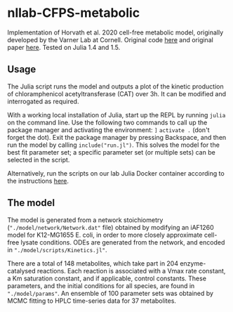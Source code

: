# nllab-CFPS-metabolic
Implementation of Horvath et al. 2020 cell-free metabolic model, originally developed by the Varner Lab at Cornell. Original code [here](https://github.com/varnerlab/Kinetic-CFPS-Model-Publication-Code) and original paper [here](https://www.sciencedirect.com/science/article/pii/S2214030118300452). Tested on Julia 1.4 and 1.5.

## Usage
The Julia script runs the model and outputs a plot of the kinetic production of chloramphenicol acetyltransferase (CAT) over 3h. It can be modified and interrogated as required.

With a working local installation of Julia, start up the REPL by running `julia` on the command line. Use the following two commands to call up the package manager and activating the environment: `]` `activate .` (don't forget the dot). Exit the package manager by pressing Backspace, and then run the model by calling `include("run.jl")`. This solves the model for the best fit parameter set; a specific parameter set (or multiple sets) can be selected in the script. 

Alternatively, run the scripts on our lab Julia Docker container according to the instructions [here](https://github.com/Laohakunakorn-Group/nllab-Dockerfiles).


## The model
The model is generated from a network stoichiometry (`"./model/network/Network.dat"` file) obtained by modifying an iAF1260 model for K12-MG1655 E. coli, in order to more closely approximate cell-free lysate conditions. ODEs are generated from the network, and encoded in `"./model/scripts/Kinetics.jl"`. 

There are a total of 148 metabolites, which take part in 204 enzyme-catalysed reactions. Each reaction is associated with a Vmax rate constant, a Km saturation constant, and if applicable, control constants. These parameters, and the initial conditions for all species, are found in `"./model/params"`. An ensemble of 100 parameter sets was obtained by MCMC fitting to HPLC time-series data for 37 metabolites. 




